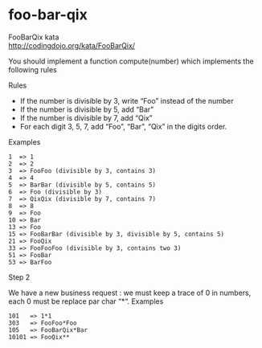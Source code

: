 # foo-bar-qix
FooBarQix kata  
http://codingdojo.org/kata/FooBarQix/


You should implement a function compute(number) which implements the following rules  

Rules

* If the number is divisible by 3, write “Foo” instead of the number
* If the number is divisible by 5, add “Bar”
* If the number is divisible by 7, add “Qix”
* For each digit 3, 5, 7, add “Foo”, “Bar”, “Qix” in the digits order.

Examples
```
1  => 1
2  => 2
3  => FooFoo (divisible by 3, contains 3)
4  => 4
5  => BarBar (divisible by 5, contains 5)
6  => Foo (divisible by 3)
7  => QixQix (divisible by 7, contains 7)
8  => 8
9  => Foo
10 => Bar
13 => Foo
15 => FooBarBar (divisible by 3, divisible by 5, contains 5)
21 => FooQix
33 => FooFooFoo (divisible by 3, contains two 3)
51 => FooBar
53 => BarFoo
```


Step 2

We have a new business request : we must keep a trace of 0 in numbers, each 0 must be replace par char “*“.
Examples
```
101   => 1*1
303   => FooFoo*Foo
105   => FooBarQix*Bar
10101 => FooQix**
```
